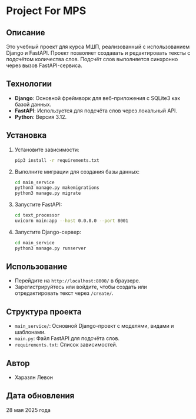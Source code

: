 # Project For MPS

## Описание
Это учебный проект для курса МШП, реализованный с использованием Django и FastAPI. Проект позволяет создавать и редактировать тексты с подсчётом количества слов. Подсчёт слов выполняется синхронно через вызов FastAPI-сервиса.

## Технологии
- **Django**: Основной фреймворк для веб-приложения с SQLite3 как базой данных.
- **FastAPI**: Используется для подсчёта слов через локальный API.
- **Python**: Версия 3.12.

## Установка
1. Установите зависимости:
   ```bash
   pip3 install -r requirements.txt
   ```
2. Выполните миграции для создания базы данных:
   ```bash
   cd main_service
   python3 manage.py makemigrations
   python3 manage.py migrate
   ```
3. Запустите FastAPI:
   ```bash
   cd text_processor
   uvicorn main:app --host 0.0.0.0 --port 8001
   ```
4. Запустите Django-сервер:
   ```bash
   cd main_service
   python3 manage.py runserver
   ```

## Использование
- Перейдите на `http://localhost:8000/` в браузере.
- Зарегистрируйтесь или войдите, чтобы создать или отредактировать текст через `/create/`.

## Структура проекта
- `main_service/`: Основной Django-проект с моделями, видами и шаблонами.
- `main.py`: Файл FastAPI для подсчёта слов.
- `requirements.txt`: Список зависимостей.

## Автор
- Харазян Левон

## Дата обновления
28 мая 2025 года
